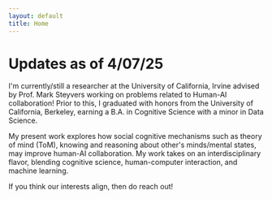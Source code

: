```yaml
---
layout: default
title: Home
---
```


# Updates as of 4/07/25

I'm currently/still a researcher at the University of California, Irvine advised by Prof. Mark Steyvers working on problems related to Human-AI collaboration! Prior to this, I graduated with honors from the University of California, Berkeley, earning a B.A. in Cognitive Science with a minor in Data Science.

My present work explores how social cognitive mechanisms such as theory of mind (ToM), knowing and reasoning about other's minds/mental states, may improve human-AI collaboration. My work takes on an interdisciplinary flavor, blending cognitive science, human-computer interaction, and machine learning. 

<!-- I also enjoy thinking/imagining/designing technology that seeks to utilize mental inference (i.e. mind reading) to create tools that improve human well-being. -->

If you think our interests align, then do reach out!